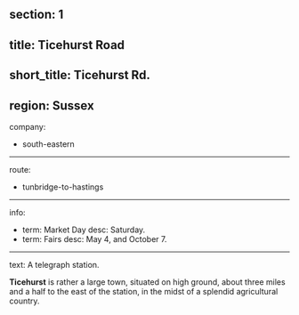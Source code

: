 section: 1
----
title: Ticehurst Road
----
short_title: Ticehurst Rd.
----
region: Sussex
----
company:
- south-eastern
----
route:
- tunbridge-to-hastings
----
info:
- term: Market Day
  desc: Saturday.
- term: Fairs
  desc: May 4, and October 7.
----
text: A telegraph station.

**Ticehurst** is rather a large town, situated on high ground, about three miles and a half to the east of the station, in the midst of a splendid agricultural country.
